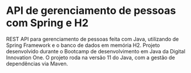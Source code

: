 # API de gerenciamento de pessoas com Spring e H2

REST API para gerenciamento de pessoas feita com Java, utilizando de Spring Framework e o banco de dados em memória H2. Projeto desenvolvido durante o Bootcamp de desenvolvimento em Java da Digital Innovation One. O projeto roda na versão 11 do Java, com a gestão de dependências via Maven.